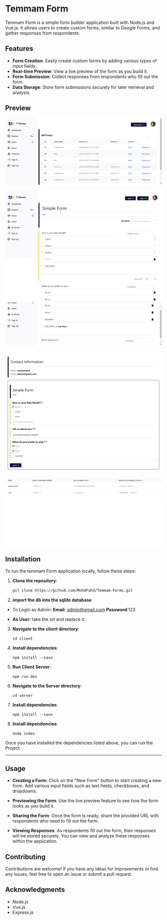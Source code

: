 # Temmam Form

Temmam Form is a simple form builder application built with Node.js and Vue.js. It allows users to create custom forms, similar to Google Forms, and gather responses from respondents.

## Features

- **Form Creation**: Easily create custom forms by adding various types of input fields.
- **Real-time Preview**: View a live preview of the form as you build it.
- **Form Submission**: Collect responses from respondents who fill out the form.
- **Data Storage**: Store form submissions securely for later retrieval and analysis.

## Preview

<div style="text-align: center;">
    <img src="imgs/main.png" />
    <br />
    <br />
    <img src="imgs/insertForm.png" />
    <br />
    <br />
    <img src="imgs/Test.png" />
    <br />
    <br />
    <img src="imgs/response.png" />

</div>

## Installation

To run the temmam Form application locally, follow these steps:

1. **Clone the repository**:

   ```bash
   git clone https://github.com/MohdFahd/Temmam-Forms.git
   ```

2. **import the db into the sqlite database**

- To Login as Admin:
  **Email**: admin@gmail.com
  **Password**:123

- **As User:**
  take the url and replace it.

3. **Navigate to the client directory**:

   ```
   cd client
   ```

4. **Install dependencies**:

   ```
   npm install --save
   ```

5. **Run Client Server**:

   ```
   npm run dev
   ```

6. **Navigate to the Server directory**:

   ```
   cd server
   ```

7. **Install dependencies**:

   ```
   npm install --save
   ```

8. **Install dependencies**:

   ```
   node index
   ```

Once you have installed the dependencies listed above, you can run the Project

---

## Usage

- **Creating a Form**: Click on the "New Form" button to start creating a new form. Add various input fields such as text fields, checkboxes, and dropdowns.

- **Previewing the Form**: Use the live preview feature to see how the form looks as you build it.

- **Sharing the Form**: Once the form is ready, share the provided URL with respondents who need to fill out the form.

- **Viewing Responses**: As respondents fill out the form, their responses will be stored securely. You can view and analyze these responses within the application.

## Contributing

Contributions are welcome! If you have any ideas for improvements or find any issues, feel free to open an issue or submit a pull request.

## Acknowledgments

- Node.js
- Vue.js
- Express.js
